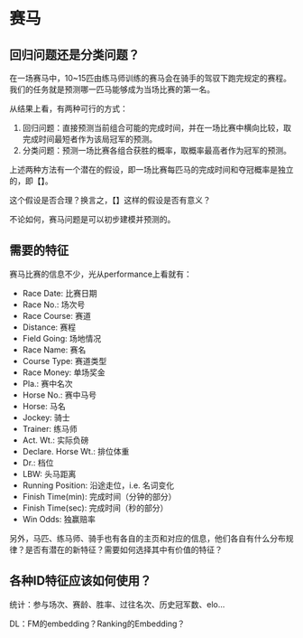 # **赛马**

## **回归问题还是分类问题？**

在一场赛马中，10~15匹由练马师训练的赛马会在骑手的驾驭下跑完规定的赛程。我们的任务就是预测哪一匹马能够成为当场比赛的第一名。

从结果上看，有两种可行的方式：

1. 回归问题：直接预测当前组合可能的完成时间，并在一场比赛中横向比较，取完成时间最短者作为该局冠军的预测。
2. 分类问题：预测一场比赛各组合获胜的概率，取概率最高者作为冠军的预测。

上述两种方法有一个潜在的假设，即一场比赛每匹马的完成时间和夺冠概率是独立的，即【】。

这个假设是否合理？换言之，【】这样的假设是否有意义？

不论如何，赛马问题是可以初步建模并预测的。

## 需要的特征

赛马比赛的信息不少，光从performance上看就有：

- Race Date: 比赛日期
- Race No.: 场次号
- Race Course: 赛道
- Distance: 赛程
- Field Going: 场地情况
- Race Name: 赛名
- Course Type: 赛道类型
- Race Money: 单场奖金
- Pla.: 赛中名次
- Horse No.: 赛中马号
- Horse: 马名
- Jockey: 骑士
- Trainer: 练马师
- Act. Wt.: 实际负磅
- Declare. Horse Wt.: 排位体重
- Dr.: 档位
- LBW: 头马距离
- Running Position: 沿途走位，i.e. 名词变化
- Finish Time(min): 完成时间（分钟的部分）
- Finish Time(sec): 完成时间（秒的部分）
- Win Odds: 独赢赔率

另外，马匹、练马师、骑手也有各自的主页和对应的信息，他们各自有什么分布规律？是否有潜在的新特征？需要如何选择其中有价值的特征？

## 各种ID特征**应该如何使用？**

统计：参与场次、赛龄、胜率、过往名次、历史冠军数、elo...

DL：FM的embedding？Ranking的Embedding？
